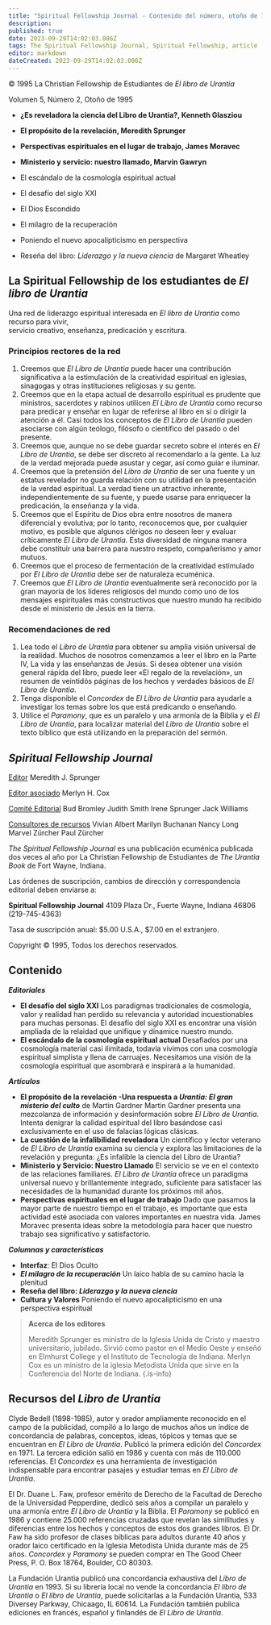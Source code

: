 ```yaml
---
title: "Spiritual Fellowship Journal - Contenido del número, otoño de 1995"
description: 
published: true
date: 2023-09-29T14:02:03.086Z
tags: The Spiritual Fellowship Journal, Spiritual Fellowship, article
editor: markdown
dateCreated: 2023-09-29T14:02:03.086Z
---
```


<p class="v-card v-sheet theme--light grey lighten-3 px-2">© 1995 La Christian Fellowship de Estudiantes de <i>El libro de Urantia</i></p>


Volumen 5, Número 2, Otoño de 1995

- **¿Es reveladora la ciencia del Libro de Urantia?, Kenneth Glasziou**
- **El propósito de la revelación, Meredith Sprunger**
- **Perspectivas espirituales en el lugar de trabajo, James Moravec**
- **Ministerio y servicio: nuestro llamado, Marvin Gawryn**

- El escándalo de la cosmología espiritual actual
- El desafío del siglo XXI
- El Dios Escondido
- El milagro de la recuperación
- Poniendo el nuevo apocalipticismo en perspectiva
- Reseña del libro: _Liderazgo y la nueva ciencia_ de Margaret Wheatley

## La Spiritual Fellowship de los estudiantes de _El libro de Urantia_

Una red de liderazgo espiritual interesada en _El libro de Urantia_ como recurso para vivir,<br>servicio creativo, enseñanza, predicación y escritura.

### Principios rectores de la red

1. Creemos que _El Libro de Urantia_ puede hacer una contribución significativa a la estimulación de la creatividad espiritual en iglesias, sinagogas y otras instituciones religiosas y su gente.
2. Creemos que en la etapa actual de desarrollo espiritual es prudente que ministros, sacerdotes y rabinos utilicen _El Libro de Urantia_ como recurso para predicar y enseñar en lugar de referirse al libro en sí o dirigir la atención a él. Casi todos los conceptos de _El Libro de Urantia_ pueden asociarse con algún teólogo, filósofo o científico del pasado o del presente.
3. Creemos que, aunque no se debe guardar secreto sobre el interés en _El Libro de Urantia_, se debe ser discreto al recomendarlo a la gente. La luz de la verdad mejorada puede asustar y cegar, así como guiar e iluminar.
4. Creemos que la pretensión del _Libro de Urantia_ de ser una fuente y un estatus revelador no guarda relación con su utilidad en la presentación de la verdad espiritual. La verdad tiene un atractivo inherente, independientemente de su fuente, y puede usarse para enriquecer la predicación, la enseñanza y la vida.
5. Creemos que el Espíritu de Dios obra entre nosotros de manera diferencial y evolutiva; por lo tanto, reconocemos que, por cualquier motivo, es posible que algunos clérigos no deseen leer y evaluar críticamente _El Libro de Urantia_. Esta diversidad de ninguna manera debe constituir una barrera para nuestro respeto, compañerismo y amor mutuos.
6. Creemos que el proceso de fermentación de la creatividad estimulado por _El Libro de Urantia_ debe ser de naturaleza ecuménica.
7. Creemos que _El Libro de Urantia_ eventualmente será reconocido por la gran mayoría de los líderes religiosos del mundo como uno de los mensajes espirituales más constructivos que nuestro mundo ha recibido desde el ministerio de Jesús en la tierra.

### Recomendaciones de red

1. Lea todo el _Libro de Urantia_ para obtener su amplia visión universal de la realidad. Muchos de nosotros comenzamos a leer el libro en la Parte IV, La vida y las enseñanzas de Jesús. Si desea obtener una visión general rápida del libro, puede leer «El regalo de la revelación», un resumen de veintidós páginas de los hechos y verdades básicos de _El Libro de Urantia_.
2. Tenga disponible el _Concordex_ de _El Libro de Urantia_ para ayudarle a investigar los temas sobre los que está predicando o enseñando.
3. Utilice el _Paramony_, que es un paralelo y una armonía de la Biblia y el _El Libro de Urantia_, para localizar material del _Libro de Urantia_ sobre el texto bíblico que está utilizando en la preparación del sermón.

## _Spiritual Fellowship Journal_

<ins>Editor</ins>
Meredith J. Sprunger

<ins>Editor asociado</ins>
Merlyn H. Cox

<ins>Comité Editorial</ins>
Bud Bromley
Judith Smith
Irene Sprunger
Jack Williams

<ins>Consultores de recursos</ins>
Vivian Albert
Marilyn Buchanan
Nancy Long
Marvel Zürcher
Paul Zürcher

_The Spiritual Fellowship Journal_ es una publicación ecuménica publicada dos veces al año por La Christian Fellowship de Estudiantes de _The Urantia Book_ de Fort Wayne, Indiana.

Las órdenes de suscripción, cambios de dirección y correspondencia editorial deben enviarse a:

__Spiritual Fellowship Journal__
4109 Plaza Dr.,
Fuerte Wayne, Indiana 46806
(219-745-4363)

Tasa de suscripción anual: \$5.00 U.S.A., \$7.00 en el extranjero.

Copyright © 1995, Todos los derechos reservados.

## Contenido

***Editoriales***

- **El desafío del siglo XXI**
	Los paradigmas tradicionales de cosmología, valor y realidad han perdido su relevancia y autoridad incuestionables para muchas personas. El desafío del siglo XXI es encontrar una visión ampliada de la relaidad que unifique y dinamice nuestro mundo.
- **El escándalo de la cosmología espiritual actual**
	Desafiados por una cosmología material casi ilimitada, todavía vivimos con una cosmología espiritual simplista y llena de carruajes. Necesitamos una visión de la cosmología espiritual que asombrará e inspirará a la humanidad.

***Artículos***

- **El propósito de la revelación -Una respuesta a _Urantia: El gran misterio del culto_** de Martin Gardner
	Martin Gardner presenta una mezcolanza de información y desinformación sobre _El Libro de Urantia_. Intenta denigrar la calidad espiritual del libro basándose casi exclusivamente en el uso de falacias lógicas clásicas.
- **La cuestión de la infalibilidad reveladora**
	Un científico y lector veterano de _El Libro de Urantia_ examina su ciencia y explora las limitaciones de la revelación y pregunta: ¿Es infalible la ciencia del Libro de Urantia?
- **Ministerio y Servicio: Nuestro Llamado**
	El servicio se ve en el contexto de las relaciones familiares. _El Libro de Urantia_ ofrece un paradigma universal nuevo y brillantemente integrado, suficiente para satisfacer las necesidades de la humanidad durante los próximos mil años.
- **Perspectivas espirituales en el lugar de trabajo**
	Dado que pasamos la mayor parte de nuestro tiempo en el trabajo, es importante que esta actividad esté asociada con valores importantes en nuestra vida. James Moravec presenta ideas sobre la metodología para hacer que nuestro trabajo sea significativo y satisfactorio.

***Columnas y características***

- **Interfaz**: El Dios Oculto
- ***El milagro de la recuperación***
	Un laico habla de su camino hacia la plenitud
- **Reseña del libro: _Liderazgo y la nueva ciencia_**
- **Cultura y Valores**
	Poniendo el nuevo apocalipticismo en una perspectiva espiritual

> **Acerca de los editores**
> 
> Meredith Sprunger es ministro de la Iglesia Unida de Cristo y maestro universitario, jubilado. Sirvió como pastor en el Medio Oeste y enseñó en Elmhurst College y el Instituto de Tecnología de Indiana. Merlyn Cox es un ministro de la iglesia Metodista Unida que sirve en la Conferencia del Norte de Indiana.
{.is-info}

## Recursos del _Libro de Urantia_

Clyde Bedell (1898-1985), autor y orador ampliamente reconocido en el campo de la publicidad, compiló a lo largo de muchos años un índice de concordancia de palabras, conceptos, ideas, tópicos y temas que se encuentran en _El Libro de Urantia_. Publicó la primera edición del _Concordex_ en 1971. La tercera edición salió en 1986 y cuenta con más de 110.000 referencias. El _Concordex_ es una herramienta de investigación indispensable para encontrar pasajes y estudiar temas en _El Libro de Urantia_.

El Dr. Duane L. Faw, profesor emérito de Derecho de la Facultad de Derecho de la Universidad Pepperdine, dedicó seis años a compilar un paralelo y una armonía entre _El Libro de Urantia_ y la Biblia. El _Paramony_ se publicó en 1986 y contiene 25.000 referencias cruzadas que revelan las similitudes y diferencias entre los hechos y conceptos de estos dos grandes libros. El Dr. Faw ha sido profesor de clases bíblicas para adultos durante 40 años y orador laico certificado en la Iglesia Metodista Unida durante más de 25 años. _Concordex_ y _Paramony_ se pueden comprar en The Good Cheer Press, P. O. Box 18764, Boulder, CO 80303.

La Fundación Urantia publicó una concordancia exhaustiva del _Libro de Urantia_ en 1993. Si su librería local no vende la concordancia _El libro de Urantia_ o _El libro de Urantia_, puede solicitarlas a la Fundación Urantia, 533 Diversey Parkway, Chicaago, IL 60614. La Fundación también publica ediciones en francés, español y finlandés de _El Libro de Urantia_.

